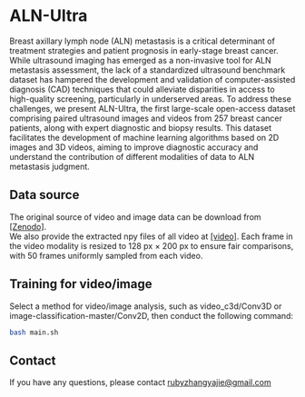 # ALN-Ultra

Breast axillary lymph node (ALN) metastasis is a critical determinant of treatment strategies and patient prognosis in early-stage breast cancer. While ultrasound imaging has emerged as a non-invasive tool for ALN metastasis assessment, the lack of a standardized ultrasound benchmark dataset has hampered the development and validation of computer-assisted diagnosis (CAD) techniques that could alleviate disparities in access to high-quality screening, particularly in underserved areas. To address these challenges, we present ALN-Ultra, the first large-scale open-access dataset comprising paired ultrasound images and videos from 257 breast cancer patients, along with expert diagnostic and biopsy results. This dataset facilitates the development of machine learning algorithms based on 2D images and 3D videos, aiming to improve diagnostic accuracy and understand the contribution of different modalities of data to ALN metastasis judgment.

## Data source
The original source of video and image data can be download from [[Zenodo]](https://zenodo.org/records/15003119). <br>
We also provide the extracted npy files of all video at [[video]](https://drive.google.com/drive/folders/188LpUn-xj0n8HEgvKjCIvw-RJZPa7SIX?usp=sharing). Each frame in the video modality is resized to 128 px × 200 px to ensure fair comparisons, with 50 frames uniformly sampled from each video.

## Training for video/image
Select a method for video/image analysis, such as video_c3d/Conv3D or image-classification-master/Conv2D, then conduct the following command:
```bash
bash main.sh
```

## Contact
If you have any questions, please contact rubyzhangyajie@gmail.com 

